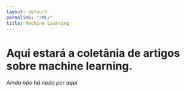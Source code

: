 ```yaml
---
layout: default
permalink: "/ML/"
title: Machine Learning
---
```


# Aqui estará a coletânia de artigos sobre machine learning.

_Ainda não há nada por aqui_
